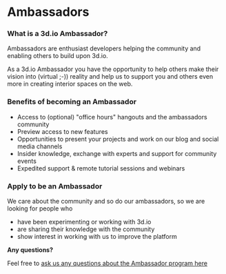 # Ambassadors

### What is a 3d.io Ambassador?

Ambassadors are enthusiast developers helping the community and enabling others to build upon 3d.io.

As a 3d.io Ambassador you have the opportunity to help others make their vision into (virtual ;-)) reality and
help us to support you and others even more in creating interior spaces on the web.

### Benefits of becoming an Ambassador

* Access to (optional) "office hours" hangouts and the ambassadors community
* Preview access to new features
* Opportunities to present your projects and work on our blog and social media channels
* Insider knowledge, exchange with experts and support for community events
* Expedited support & remote tutorial sessions and webinars

### Apply to be an Ambassador

We care about the community and so do our ambassadors, so we are looking for people who

* have been experimenting or working with 3d.io
* are sharing their knowledge with the community
* show interest in working with us to improve the platform

<!--[if lte IE 8]>
<script charset="utf-8" type="text/javascript" src="//js.hsforms.net/forms/v2-legacy.js"></script>
<![endif]-->
<script charset="utf-8" type="text/javascript" src="//js.hsforms.net/forms/v2.js"></script>
<script>
  hbspt.forms.create({
    portalId: '2805374',
    formId: 'd45e26b9-03a6-43c7-84f2-3894bb030873'
  });
</script>

**Any questions?**

Feel free to [ask us any questions about the Ambassador program here](mailto:dev.rocks@3d.io?subject=Ambassador+Program)
